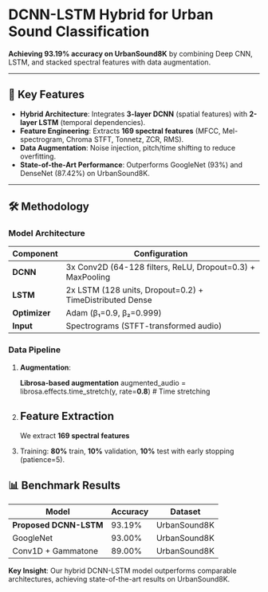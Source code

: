# DCNN-LSTM Hybrid for Urban Sound Classification  

**Achieving 93.19% accuracy on UrbanSound8K** by combining Deep CNN, LSTM, and stacked spectral features with data augmentation.  

---

## 📌 Key Features  
- **Hybrid Architecture**: Integrates **3-layer DCNN** (spatial features) with **2-layer LSTM** (temporal dependencies).  
- **Feature Engineering**: Extracts **169 spectral features** (MFCC, Mel-spectrogram, Chroma STFT, Tonnetz, ZCR, RMS).  
- **Data Augmentation**: Noise injection, pitch/time shifting to reduce overfitting.  
- **State-of-the-Art Performance**: Outperforms GoogleNet (93%) and DenseNet (87.42%) on UrbanSound8K.  

---

## 🛠️ Methodology  
### **Model Architecture**  
| Component       | Configuration                          |  
|-----------------|----------------------------------------|  
| **DCNN**        | 3x Conv2D (64-128 filters, ReLU, Dropout=0.3) + MaxPooling |  
| **LSTM**        | 2x LSTM (128 units, Dropout=0.2) + TimeDistributed Dense  |  
| **Optimizer**   | Adam (β₁=0.9, β₂=0.999)               |  
| **Input**       | Spectrograms (STFT-transformed audio)  |  

### **Data Pipeline**  
1. **Augmentation**:  

   **Librosa-based augmentation** 
   augmented_audio = librosa.effects.time_stretch(y, rate=**0.8**)  # Time stretching
   
2. ## Feature Extraction
      We extract **169 spectral features**

3. Training: **80%** train, **10%** validation, **10%** test with early stopping (patience=5).

## 📊 Benchmark Results

| Model                  | Accuracy | Dataset       |
|------------------------|----------|---------------|
| **Proposed DCNN-LSTM** | 93.19%   | UrbanSound8K  |
| GoogleNet              | 93.00%   | UrbanSound8K  |
| Conv1D + Gammatone     | 89.00%   | UrbanSound8K  |

**Key Insight**: Our hybrid DCNN-LSTM model outperforms comparable architectures, achieving state-of-the-art results on UrbanSound8K.
